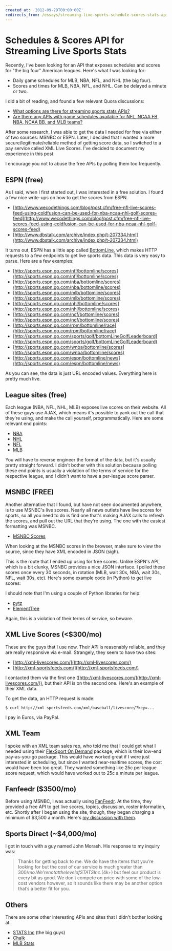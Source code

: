```yaml
---
created_at: '2012-09-29T00:00:00Z'
redirects_from: /essays/streaming-live-sports-schedule-scores-stats-api
---
```


# Schedules & Scores API for Streaming Live Sports Stats

Recently, I've been looking for an API that exposes schedules and scores for "the big four" American leagues. Here's what I was looking for:

* Daily game schedules for MLB, NBA, NFL, and NHL (the big four).
* Scores and times for MLB, NBA, NFL, and NHL. Can be delayed a minute or two.

I did a bit of reading, and found a few relevant Quora discussions:

* [What options are there for streaming sports stats APIs?](http://www.quora.com/What-options-are-there-for-streaming-sports-stats-APIs)
* [Are there any APIs with game schedules available for NFL, NCAA FB, NBA, NCAA BB, and MLB teams?](http://www.quora.com/Are-there-any-APIs-with-game-schedules-available-for-NFL-NCAA-FB-NBA-NCAA-BB-and-MLB-teams)

After some research, I was able to get the data I needed for free via either of two sources: MSNBC or ESPN. Later, I decided that I wanted a more secure/legitimate/reliable method of getting score data, so I switched to a pay service called XML Live Scores. I've decided to document my experience in this post.

I encourage you not to abuse the free APIs by polling them too frequently.

## ESPN (free)

As I said, when I first started out, I was interested in a free solution. I found a few nice write-ups on how to get the scores from ESPN.

* [http://www.wecodethings.com/blog/post.cfm/free-nfl-live-scores-feed-using-coldfusion-can-be-used-for-nba-ncaa-nhl-golf-scores-feed](http://www.wecodethings.com/blog/post.cfm/free-nfl-live-scores-feed-using-coldfusion-can-be-used-for-nba-ncaa-nhl-golf-scores-feed)
* [http://www.dbstalk.com/archive/index.php/t-207334.html](http://www.dbstalk.com/archive/index.php/t-207334.html)

It turns out, ESPN has a little app called [BottomLine](http://espn.go.com/bottomline/), which makes HTTP requests to a few endpoints to get live sports data. This data is very easy to parse. Here are a few examples:

* [http://sports.espn.go.com/nfl/bottomline/scores](http://sports.espn.go.com/nfl/bottomline/scores)
* [http://sports.espn.go.com/nba/bottomline/scores](http://sports.espn.go.com/nba/bottomline/scores)
* [http://sports.espn.go.com/mlb/bottomline/scores](http://sports.espn.go.com/mlb/bottomline/scores)
* [http://sports.espn.go.com/nhl/bottomline/scores](http://sports.espn.go.com/nhl/bottomline/scores)
* [http://sports.espn.go.com/ncf/bottomline/scores](http://sports.espn.go.com/ncf/bottomline/scores)
* [http://sports.espn.go.com/rpm/bottomline/race](http://sports.espn.go.com/rpm/bottomline/race)
* [http://sports.espn.go.com/sports/golf/bottomLineGolfLeaderboard](http://sports.espn.go.com/sports/golf/bottomLineGolfLeaderboard)
* [http://sports.espn.go.com/wnba/bottomline/scores](http://sports.espn.go.com/wnba/bottomline/scores)
* [http://sports.espn.go.com/espn/bottomline/news](http://sports.espn.go.com/espn/bottomline/news)

As you can see, the data is just URL encoded values. Everything here is pretty much live.

## League sites (free)

Each league (NBA, NFL, NHL, MLB) exposes live scores on their website. All of these guys use AJAX, which means it's possible to yank out the call that they're using, and make the call yourself, programmatically. Here are some relevant end points:

* [NBA](http://data.nba.com/data/10s/xml/nbacom/2012/scores/playoffs/series_matchup_us.xml)
* [NHL](http://live.nhle.com/GameData/RegularSeasonScoreboardv3.jsonp)
* [NFL](http://www.nfl.com/liveupdate/scorestrip/scorestrip.json)
* [MLB](http://gd2.mlb.com/components/game/mlb/year_2012/month_05/day_15/master_scoreboard.json)

You will have to reverse engineer the format of the data, but it's usually pretty straight forward. I didn't bother with this solution because polling these end points is usually a violation of the terms of service for the respective league, and I didn't want to have a per-league score parser.

## MSNBC (FREE)

Another alternative that I found, but have not seen documented anywhere, is to use MSNBC's live scores. Nearly all news outlets have live scores for sports, so all you need to do is find one that's making AJAX calls to refresh the scores, and pull out the URL that they're using. The one with the easiest formatting was MSNBC.

* [MSNBC Scores](http://scores.nbcsports.msnbc.com/ticker/data/gamesMSNBC.js.asp?jsonp=true&sport=MLB&period=20120929)

When looking at the MSNBC scores in the browser, make sure to view the source, since they have XML encoded in JSON (sigh).

This is the route that I ended up using for free scores. Unlike ESPN's API, which is a bit clunky, MSNBC provides a nice JSON interface. I polled these scores once every 30 seconds, in rotation (MLB, wait 30s, NBA, wait 30s, NFL, wait 30s, etc). Here's some example code (in Python) to get live scores:

<script src="https://gist.github.com/3805436.js"> </script>

I should note that I'm using a couple of Python libraries for help:

* [pytz](http://pytz.sourceforge.net/)
* [ElementTree](http://effbot.org/zone/element-index.htm)

Again, this is a violation of their terms of service, so beware.

## XML Live Scores (<$300/mo)

These are the guys that I use now. Their API is reasonably reliable, and they are really responsive via e-mail. Strangely, they seem to have two sites:

* [http://xml-livescores.com/](http://xml-livescores.com/)
* [http://xml-sportsfeeds.com/](http://xml-sportsfeeds.com/)

I contacted them via the first one ([http://xml-livescores.com/](http://xml-livescores.com/)), but their API is on the second one. Here's an example of their XML data.

<script src="https://gist.github.com/3805418.js"> </script>

To get the data, an HTTP request is made:

```
$ curl http://xml-sportsfeeds.com/xml/baseball/livescore/?key=...
```

I pay in Euros, via PayPal.

## XML Team

I spoke with an XML team sales rep, who told me that I could get what I needed using their [FlexSport On Demand](http://www.xmlteam.com/fod/) package, which is their low-end pay-as-you-go package. This would have worked great if I were just interested in scheduling, but since I wanted near-realtime scores, the cost would have been too great. They wanted something like 25c per league score request, which would have worked out to 25c a minute per league.

## Fanfeedr ($3500/mo)

Before using MSNBC, I was actually using [FanFeedr](http://developer.fanfeedr.com/). At the time, they provided a free API to get live scores, topics, discussion, roster information, etc. Shortly after I began using the site, though, they began charging a minimum of $3,500 a month. Here's [my discussion with them](http://developer.fanfeedr.com/forum/read/156334).

## Sports Direct (~$4,000/mo)

I got in touch with a guy named John Morash. His response to my inquiry was:

> Thanks for getting back to me.  We do have the items that you’re looking for but the cost of our service is much greater than $300/mo.  We’re not at the level of STATS Inc. ($4k+) but feel our product is every bit as good.  We don’t compete on price with some of the low-cost vendors however, so it sounds like there may be another option that’s a better fit for you.

## Others

There are some other interesting APIs and sites that I didn't bother looking at. 

* [STATS Inc](http://www.stats.com/) (the big guys)
* [Chalk](http://getchalk.com/)
* [MLB Stats](http://getchalk.com/)